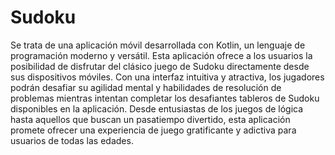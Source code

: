 # Sudoku 

Se trata de una aplicación móvil desarrollada con Kotlin, un lenguaje de programación moderno y versátil. 
Esta aplicación ofrece a los usuarios la posibilidad de disfrutar del clásico juego de Sudoku directamente desde sus dispositivos móviles. Con una interfaz intuitiva y atractiva, 
los jugadores podrán desafiar su agilidad mental y habilidades de resolución de problemas mientras intentan completar los desafiantes tableros de Sudoku disponibles en la aplicación. Desde entusiastas de los juegos de lógica hasta aquellos que buscan un pasatiempo divertido, 
esta aplicación promete ofrecer una experiencia de juego gratificante y adictiva para usuarios de todas las edades.
